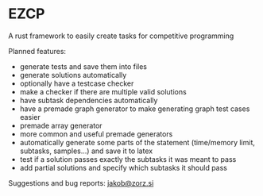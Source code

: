 # EZCP
A rust framework to easily create tasks for competitive programming

Planned features:
- generate tests and save them into files
- generate solutions automatically
- optionally have a testcase checker
- make a checker if there are multiple valid solutions
- have subtask dependencies automatically
- have a premade graph generator to make generating graph test cases easier
- premade array generator
- more common and useful premade generators
- automatically generate some parts of the statement (time/memory limit, subtasks, samples...) and save it to latex
- test if a solution passes exactly the subtasks it was meant to pass
- add partial solutions and specify which subtasks it should pass

Suggestions and bug reports: jakob@zorz.si
